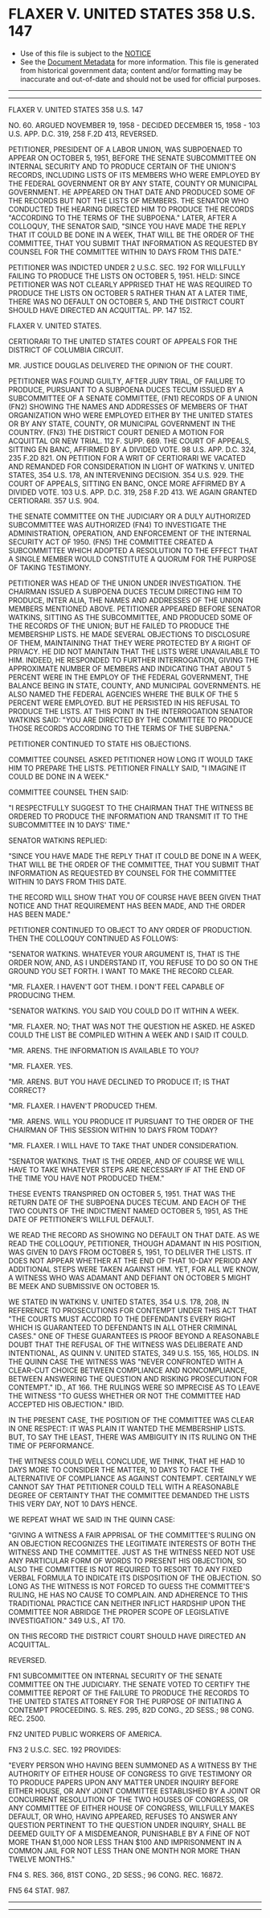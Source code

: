 ---
---

# FLAXER V. UNITED STATES 358 U.S. 147

* Use of this file is subject to the [NOTICE](https://github.com/publicdocs/notice/blob/master/NOTICE)
* See the [Document Metadata](../../../) for more information.
  This file is generated from historical government data; content and/or formatting may be inaccurate and out-of-date and should not be used for official purposes.

----------
----------

FLAXER V. UNITED STATES 358 U.S. 147

NO. 60.  ARGUED NOVEMBER 19, 1958 - DECIDED DECEMBER 15, 1958 - 103 U.S. APP. D.C. 319, 258 F.2D 413, REVERSED.

PETITIONER, PRESIDENT OF A LABOR UNION, WAS SUBPOENAED TO APPEAR ON OCTOBER 5, 1951, BEFORE THE SENATE SUBCOMMITTEE ON INTERNAL SECURITY AND TO PRODUCE CERTAIN OF THE UNION'S RECORDS, INCLUDING LISTS OF ITS MEMBERS WHO WERE EMPLOYED BY THE FEDERAL GOVERNMENT OR BY ANY STATE, COUNTY OR MUNICIPAL GOVERNMENT.  HE APPEARED ON THAT DATE AND PRODUCED SOME OF THE RECORDS BUT NOT THE LISTS OF MEMBERS.  THE SENATOR WHO CONDUCTED THE HEARING DIRECTED HIM TO PRODUCE THE RECORDS "ACCORDING TO THE TERMS OF THE SUBPOENA."  LATER, AFTER A COLLOQUY, THE SENATOR SAID, "SINCE YOU HAVE MADE THE REPLY THAT IT COULD BE DONE IN A WEEK, THAT WILL BE THE ORDER OF THE COMMITTEE, THAT YOU SUBMIT THAT INFORMATION AS REQUESTED BY COUNSEL FOR THE COMMITTEE WITHIN 10 DAYS FROM THIS DATE."

PETITIONER WAS INDICTED UNDER 2 U.S.C. SEC. 192 FOR WILLFULLY FAILING TO PRODUCE THE LISTS ON OCTOBER 5, 1951.  HELD:  SINCE PETITIONER WAS NOT CLEARLY APPRISED THAT HE WAS REQUIRED TO PRODUCE THE LISTS ON OCTOBER 5 RATHER THAN AT A LATER TIME, THERE WAS NO DEFAULT ON OCTOBER 5, AND THE DISTRICT COURT SHOULD HAVE DIRECTED AN ACQUITTAL.  PP. 147 152.

FLAXER V. UNITED STATES.

CERTIORARI TO THE UNITED STATES COURT OF APPEALS FOR THE DISTRICT OF COLUMBIA CIRCUIT.

MR. JUSTICE DOUGLAS DELIVERED THE OPINION OF THE COURT.

PETITIONER WAS FOUND GUILTY, AFTER JURY TRIAL, OF FAILURE TO PRODUCE, PURSUANT TO A SUBPOENA DUCES TECUM ISSUED BY A SUBCOMMITTEE OF A SENATE COMMITTEE, (FN1) RECORDS OF A UNION (FN2) SHOWING THE NAMES AND ADDRESSES OF MEMBERS OF THAT ORGANIZATION WHO WERE EMPLOYED EITHER BY THE UNITED STATES OR BY ANY STATE, COUNTY, OR MUNICIPAL GOVERNMENT IN THE COUNTRY.  (FN3)  THE DISTRICT COURT DENIED A MOTION FOR ACQUITTAL OR NEW TRIAL.  112 F. SUPP. 669.  THE COURT OF APPEALS, SITTING EN BANC, AFFIRMED BY A DIVIDED VOTE.  98 U.S. APP. D.C. 324, 235 F.2D 821.  ON PETITION FOR A WRIT OF CERTIORARI WE VACATED AND REMANDED FOR CONSIDERATION IN LIGHT OF WATKINS V. UNITED STATES, 354 U.S. 178, AN INTERVENING DECISION.  354 U.S. 929.  THE COURT OF APPEALS, SITTING EN BANC, ONCE MORE AFFIRMED BY A DIVIDED VOTE.  103 U.S. APP. D.C. 319, 258 F.2D 413.  WE AGAIN GRANTED CERTIORARI.  357 U.S. 904.

THE SENATE COMMITTEE ON THE JUDICIARY OR A DULY AUTHORIZED SUBCOMMITTEE WAS AUTHORIZED (FN4) TO INVESTIGATE THE ADMINISTRATION, OPERATION, AND ENFORCEMENT OF THE INTERNAL SECURITY ACT OF 1950.  (FN5) THE COMMITTEE CREATED A SUBCOMMITTEE WHICH ADOPTED A RESOLUTION TO THE EFFECT THAT A SINGLE MEMBER WOULD CONSTITUTE A QUORUM FOR THE PURPOSE OF TAKING TESTIMONY.

PETITIONER WAS HEAD OF THE UNION UNDER INVESTIGATION.  THE CHAIRMAN ISSUED A SUBPOENA DUCES TECUM DIRECTING HIM TO PRODUCE, INTER ALIA, THE NAMES AND ADDRESSES OF THE UNION MEMBERS MENTIONED ABOVE.  PETITIONER APPEARED BEFORE SENATOR WATKINS, SITTING AS THE SUBCOMMITTEE, AND PRODUCED SOME OF THE RECORDS OF THE UNION; BUT HE FAILED TO PRODUCE THE MEMBERSHIP LISTS.  HE MADE SEVERAL OBJECTIONS TO DISCLOSURE OF THEM, MAINTAINING THAT THEY WERE PROTECTED BY A RIGHT OF PRIVACY.  HE DID NOT MAINTAIN THAT THE LISTS WERE UNAVAILABLE TO HIM.  INDEED, HE RESPONDED TO FURTHER INTERROGATION, GIVING THE APPROXIMATE NUMBER OF MEMBERS AND INDICATING THAT ABOUT 5 PERCENT WERE IN THE EMPLOY OF THE FEDERAL GOVERNMENT, THE BALANCE BEING IN STATE, COUNTY, AND MUNICIPAL GOVERNMENTS.  HE ALSO NAMED THE FEDERAL AGENCIES WHERE THE BULK OF THE 5 PERCENT WERE EMPLOYED.  BUT HE PERSISTED IN HIS REFUSAL TO PRODUCE THE LISTS.  AT THIS POINT IN THE INTERROGATION SENATOR WATKINS SAID: "YOU ARE DIRECTED BY THE COMMITTEE TO PRODUCE THOSE RECORDS ACCORDING TO THE TERMS OF THE SUBPENA."

PETITIONER CONTINUED TO STATE HIS OBJECTIONS.

COMMITTEE COUNSEL ASKED PETITIONER HOW LONG IT WOULD TAKE HIM TO PREPARE THE LISTS.  PETITIONER FINALLY SAID, "I IMAGINE IT COULD BE DONE IN A WEEK."

COMMITTEE COUNSEL THEN SAID:

"I RESPECTFULLY SUGGEST TO THE CHAIRMAN THAT THE WITNESS BE ORDERED TO PRODUCE THE INFORMATION AND TRANSMIT IT TO THE SUBCOMMITTEE IN 10 DAYS' TIME."

SENATOR WATKINS REPLIED:

"SINCE YOU HAVE MADE THE REPLY THAT IT COULD BE DONE IN A WEEK, THAT WILL BE THE ORDER OF THE COMMITTEE, THAT YOU SUBMIT THAT INFORMATION AS REQUESTED BY COUNSEL FOR THE COMMITTEE WITHIN 10 DAYS FROM THIS DATE.

THE RECORD WILL SHOW THAT YOU OF COURSE HAVE BEEN GIVEN THAT NOTICE AND THAT REQUIREMENT HAS BEEN MADE, AND THE ORDER HAS BEEN MADE."

PETITIONER CONTINUED TO OBJECT TO ANY ORDER OF PRODUCTION.  THEN THE COLLOQUY CONTINUED AS FOLLOWS:

"SENATOR WATKINS.  WHATEVER YOUR ARGUMENT IS, THAT IS THE ORDER NOW, AND, AS I UNDERSTAND IT, YOU REFUSE TO DO SO ON THE GROUND YOU SET FORTH.  I WANT TO MAKE THE RECORD CLEAR.

"MR. FLAXER.  I HAVEN'T GOT THEM.  I DON'T FEEL CAPABLE OF PRODUCING THEM.

"SENATOR WATKINS.  YOU SAID YOU COULD DO IT WITHIN A WEEK.

"MR. FLAXER.  NO; THAT WAS NOT THE QUESTION HE ASKED.  HE ASKED COULD THE LIST BE COMPILED WITHIN A WEEK AND I SAID IT COULD.

"MR. ARENS.  THE INFORMATION IS AVAILABLE TO YOU?

"MR. FLAXER.  YES.

"MR. ARENS.  BUT YOU HAVE DECLINED TO PRODUCE IT; IS THAT CORRECT?

"MR. FLAXER.  I HAVEN'T PRODUCED THEM.

"MR. ARENS.  WILL YOU PRODUCE IT PURSUANT TO THE ORDER OF THE CHAIRMAN OF THIS SESSION WITHIN 10 DAYS FROM TODAY?

"MR. FLAXER.  I WILL HAVE TO TAKE THAT UNDER CONSIDERATION.

"SENATOR WATKINS.  THAT IS THE ORDER, AND OF COURSE WE WILL HAVE TO TAKE WHATEVER STEPS ARE NECESSARY IF AT THE END OF THE TIME YOU HAVE NOT PRODUCED THEM."

THESE EVENTS TRANSPIRED ON OCTOBER 5, 1951.  THAT WAS THE RETURN DATE OF THE SUBPOENA DUCES TECUM.   AND EACH OF THE TWO COUNTS OF THE INDICTMENT NAMED OCTOBER 5, 1951, AS THE DATE OF PETITIONER'S WILLFUL DEFAULT.

WE READ THE RECORD AS SHOWING NO DEFAULT ON THAT DATE.  AS WE READ THE COLLOQUY, PETITIONER, THOUGH ADAMANT IN HIS POSITION, WAS GIVEN 10 DAYS FROM OCTOBER 5, 1951, TO DELIVER THE LISTS.  IT DOES NOT APPEAR WHETHER AT THE END OF THAT 10-DAY PERIOD ANY ADDITIONAL STEPS WERE TAKEN AGAINST HIM.  YET, FOR ALL WE KNOW, A WITNESS WHO WAS ADAMANT AND DEFIANT ON OCTOBER 5 MIGHT BE MEEK AND SUBMISSIVE ON OCTOBER 15.

WE STATED IN WATKINS V. UNITED STATES, 354 U.S. 178, 208, IN REFERENCE TO PROSECUTIONS FOR CONTEMPT UNDER THIS ACT THAT "THE COURTS MUST ACCORD TO THE DEFENDANTS EVERY RIGHT WHICH IS GUARANTEED TO DEFENDANTS IN ALL OTHER CRIMINAL CASES."  ONE OF THESE GUARANTEES IS PROOF BEYOND A REASONABLE DOUBT THAT THE REFUSAL OF THE WITNESS WAS DELIBERATE AND INTENTIONAL, AS QUINN V. UNITED STATES, 349 U.S. 155, 165, HOLDS.  IN THE QUINN CASE THE WITNESS WAS "NEVER CONFRONTED WITH A CLEAR-CUT CHOICE BETWEEN COMPLIANCE AND NONCOMPLIANCE, BETWEEN ANSWERING THE QUESTION AND RISKING PROSECUTION FOR CONTEMPT."  ID., AT 166.  THE RULINGS WERE SO IMPRECISE AS TO LEAVE THE WITNESS "TO GUESS WHETHER OR NOT THE COMMITTEE HAD ACCEPTED HIS OBJECTION."  IBID.

IN THE PRESENT CASE, THE POSITION OF THE COMMITTEE WAS CLEAR IN ONE RESPECT:  IT WAS PLAIN IT WANTED THE MEMBERSHIP LISTS.  BUT, TO SAY THE LEAST, THERE WAS AMBIGUITY IN ITS RULING ON THE TIME OF PERFORMANCE.

THE WITNESS COULD WELL CONCLUDE, WE THINK, THAT HE HAD 10 DAYS MORE TO CONSIDER THE MATTER, 10 DAYS TO FACE THE ALTERNATIVE OF COMPLIANCE AS AGAINST CONTEMPT.  CERTAINLY WE CANNOT SAY THAT PETITIONER COULD TELL WITH A REASONABLE DEGREE OF CERTAINTY THAT THE COMMITTEE DEMANDED THE LISTS THIS VERY DAY, NOT 10 DAYS HENCE.

WE REPEAT WHAT WE SAID IN THE QUINN CASE:

"GIVING A WITNESS A FAIR APPRISAL OF THE COMMITTEE'S RULING ON AN OBJECTION RECOGNIZES THE LEGITIMATE INTERESTS OF BOTH THE WITNESS AND THE COMMITTEE.  JUST AS THE WITNESS NEED NOT USE ANY PARTICULAR FORM OF WORDS TO PRESENT HIS OBJECTION, SO ALSO THE COMMITTEE IS NOT REQUIRED TO RESORT TO ANY FIXED VERBAL FORMULA TO INDICATE ITS DISPOSITION OF THE OBJECTION.  SO LONG AS THE WITNESS IS NOT FORCED TO GUESS THE COMMITTEE'S RULING, HE HAS NO CAUSE TO COMPLAIN.  AND ADHERENCE TO THIS TRADITIONAL PRACTICE CAN NEITHER INFLICT HARDSHIP UPON THE COMMITTEE NOR ABRIDGE THE PROPER SCOPE OF LEGISLATIVE INVESTIGATION."  349 U.S., AT 170.

ON THIS RECORD THE DISTRICT COURT SHOULD HAVE DIRECTED AN ACQUITTAL.

REVERSED.

FN1  SUBCOMMITTEE ON INTERNAL SECURITY OF THE SENATE COMMITTEE ON THE JUDICIARY.  THE SENATE VOTED TO CERTIFY THE COMMITTEE REPORT OF THE FAILURE TO PRODUCE THE RECORDS TO THE UNITED STATES ATTORNEY FOR THE PURPOSE OF INITIATING A CONTEMPT PROCEEDING.  S. RES. 295, 82D CONG., 2D SESS.; 98 CONG. REC. 2500.

FN2  UNITED PUBLIC WORKERS OF AMERICA.

FN3  2 U.S.C. SEC. 192 PROVIDES:

"EVERY PERSON WHO HAVING BEEN SUMMONED AS A WITNESS BY THE AUTHORITY OF EITHER HOUSE OF CONGRESS TO GIVE TESTIMONY OR TO PRODUCE PAPERS UPON ANY MATTER UNDER INQUIRY BEFORE EITHER HOUSE, OR ANY JOINT COMMITTEE ESTABLISHED BY A JOINT OR CONCURRENT RESOLUTION OF THE TWO HOUSES OF CONGRESS, OR ANY COMMITTEE OF EITHER HOUSE OF CONGRESS, WILLFULLY MAKES DEFAULT, OR WHO, HAVING APPEARED, REFUSES TO ANSWER ANY QUESTION PERTINENT TO THE QUESTION UNDER INQUIRY, SHALL BE DEEMED GUILTY OF A MISDEMEANOR, PUNISHABLE BY A FINE OF NOT MORE THAN $1,000 NOR LESS THAN $100 AND IMPRISONMENT IN A COMMON JAIL FOR NOT LESS THAN ONE MONTH NOR MORE THAN TWELVE MONTHS."

FN4  S. RES. 366, 81ST CONG., 2D SESS.; 96 CONG. REC. 16872.

FN5  64 STAT. 987.


----------
----------

